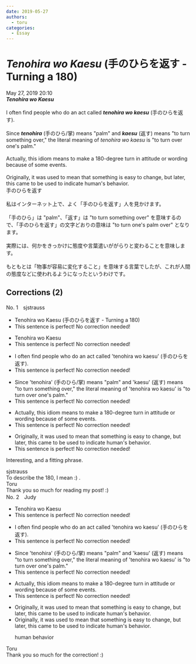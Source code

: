 ```yaml
---
date: 2019-05-27
authors:
  - toru
categories:
  - Essay
---
```


<h1 id="subject_show"><strong><em>Tenohira wo Kaesu</strong></em> (手のひらを返す - Turning a 180)</h1>
<div class="date">May 27, 2019 20:10</div>
<div id="post"><div id="body_show_ori">
<strong><em>Tenohira wo Kaesu</strong></em><br/><br/>I often find people who do an act called <strong><em>tenohira wo kaesu</em></strong> (手のひらを返す).<br/><br/>Since <strong><em>tenohira</em></strong> (手のひら/掌) means "palm" and <strong><em>kaesu</em></strong> (返す) means "to turn something over," the literal meaning of <em>tenohira wo kaesu</em> is "to turn over one's palm."<br/><br/>Actually, this idiom means to make a 180-degree turn in attitude or wording because of some events.<br/><br/>Originally, it was used to mean that something is easy to change, but later, this came to be used to indicate human's behavior.
</div></div>

<!-- more -->

<div id="post_ja"><div id="body_show_mo">
手のひらを返す<br/><br/>私はインターネット上で、よく「手のひらを返す」人を見かけます。<br/><br/>「手のひら」は "palm"、「返す」は "to turn something over" を意味するので、「手のひらを返す」の文字どおりの意味は "to turn one's palm over" となります。<br/><br/>実際には、何かをきっかけに態度や言葉遣いががらりと変わることを意味します。<br/><br/>もともとは「物事が容易に変化すること」を意味する言葉でしたが、これが人間の態度などに使われるようになったというわけです。
</div></div>

## Corrections (2)
<div id="block"><div class="first_name"> No. 1　<span class="just_name">sjstrauss</span></div><div id="block2">
<ul class="correction_field">
<li class="incorrect">Tenohira wo Kaesu (手のひらを返す - Turning a 180)</li>
<li class="corrected perfect">This sentence is perfect! No correction needed!</li>
</ul>
<ul class="correction_field">
<li class="incorrect">Tenohira wo Kaesu</li>
<li class="corrected perfect">This sentence is perfect! No correction needed!</li>
</ul>
<ul class="correction_field">
<li class="incorrect">I often find people who do an act called 'tenohira wo kaesu' (手のひらを返す).</li>
<li class="corrected perfect">This sentence is perfect! No correction needed!</li>
</ul>
<ul class="correction_field">
<li class="incorrect">Since 'tenohira' (手のひら/掌) means "palm" and 'kaesu' (返す) means "to turn something over," the literal meaning of 'tenohira wo kaesu' is "to turn over one's palm."</li>
<li class="corrected perfect">This sentence is perfect! No correction needed!</li>
</ul>
<ul class="correction_field">
<li class="incorrect">Actually, this idiom means to make a 180-degree turn in attitude or wording because of some events.</li>
<li class="corrected perfect">This sentence is perfect! No correction needed!</li>
</ul>
<ul class="correction_field">
<li class="incorrect">Originally, it was used to mean that something is easy to change, but later, this came to be used to indicate human's behavior.</li>
<li class="corrected perfect">This sentence is perfect! No correction needed!</li>
</ul>
<p class="comment_small">
 Interesting, and a fitting phrase.
</p>

</div><div class="name"><span class="just_name">sjstrauss</span><br>
To describe the 180, I mean :) .
</div>
<div class="name"><span class="just_name">Toru</span><br>
Thank you so much for reading my post! :)
</div>
</div>
<div id="block"><div class="first_name"> No. 2　<span class="just_name">Judy</span></div><div id="block2">
<ul class="correction_field">
<li class="incorrect">Tenohira wo Kaesu</li>
<li class="corrected perfect">This sentence is perfect! No correction needed!</li>
</ul>
<ul class="correction_field">
<li class="incorrect">I often find people who do an act called 'tenohira wo kaesu' (手のひらを返す).</li>
<li class="corrected perfect">This sentence is perfect! No correction needed!</li>
</ul>
<ul class="correction_field">
<li class="incorrect">Since 'tenohira' (手のひら/掌) means "palm" and 'kaesu' (返す) means "to turn something over," the literal meaning of 'tenohira wo kaesu' is "to turn over one's palm."</li>
<li class="corrected perfect">This sentence is perfect! No correction needed!</li>
</ul>
<ul class="correction_field">
<li class="incorrect">Actually, this idiom means to make a 180-degree turn in attitude or wording because of some events.</li>
<li class="corrected perfect">This sentence is perfect! No correction needed!</li>
</ul>
<ul class="correction_field">
<li class="incorrect">Originally, it was used to mean that something is easy to change, but later, this came to be used to indicate human's behavior.</li>
<li class="corrected correct">
Originally, it was used to mean that something is easy to change, but later, this came to be used to indicate human<span class="sline">'s</span> behavior.
<p class="correction_comment">human behavior</p>
</li>
</ul>
</div><div class="name"><span class="just_name">Toru</span><br>
Thank you so much for the correction! :)
</div>
</div>

